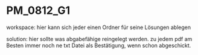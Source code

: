 # PM_0812_G1

workspace: hier kann sich jeder einen Ordner für seine Lösungen ablegen

solution: hier sollte was abgabefähige reingelegt werden. zu jedem pdf am Besten immer noch ne txt Datei als Bestätigung, wenn schon abgeschickt.
